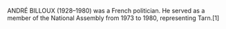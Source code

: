 ANDRÉ BILLOUX (1928–1980) was a French politician. He served as a member of the National Assembly from 1973 to 1980, representing Tarn.[1]
